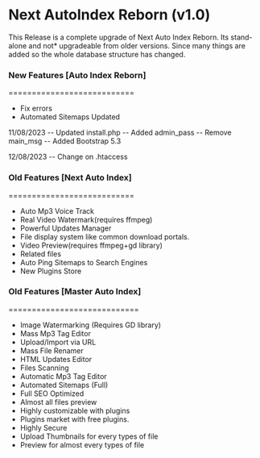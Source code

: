 # Next AutoIndex Reborn (v1.0)

This Release is a complete upgrade of Next Auto Index Reborn. Its stand-alone and not\* upgradeable from older versions. Since many things are added so the whole database structure has changed.

### New Features [Auto Index Reborn]

===========================

- Fix errors
- Automated Sitemaps Updated

11/08/2023
-- Updated install.php
-- Added admin_pass
-- Remove main_msg
-- Added Bootstrap 5.3

12/08/2023
-- Change on .htaccess

### Old Features [Next Auto Index]

===========================

- Auto Mp3 Voice Track
- Real Video Watermark(requires ffmpeg)
- Powerful Updates Manager
- File display system like common download portals.
- Video Preview(requires ffmpeg+gd library)
- Related files
- Auto Ping Sitemaps to Search Engines
- New Plugins Store

### Old Features [Master Auto Index]

============================

- Image Watermarking (Requires GD library)
- Mass Mp3 Tag Editor
- Upload/Import via URL
- Mass File Renamer
- HTML Updates Editor
- Files Scanning
- Automatic Mp3 Tag Editor
- Automated Sitemaps (Full)
- Full SEO Optimized
- Almost all files preview
- Highly customizable with plugins
- Plugins market with free plugins.
- Highly Secure
- Upload Thumbnails for every types of file
- Preview for almost every types of file
